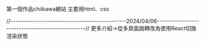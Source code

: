 第一個作品chiikawa網站
主要用html、css

//-----------------------------------------------2024/04/06-------------------------------------------------//
                                    更多介紹→從多頁面跳轉改為使用React切換渲染狀態
      

